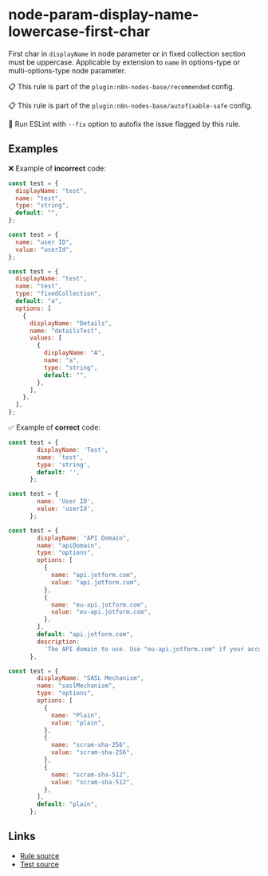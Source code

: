 [//]: # "File generated from a template. Do not edit this file directly."

# node-param-display-name-lowercase-first-char

First char in `displayName` in node parameter or in fixed collection section must be uppercase. Applicable by extension to `name` in options-type or multi-options-type node parameter.

📋 This rule is part of the `plugin:n8n-nodes-base/recommended` config.

📋 This rule is part of the `plugin:n8n-nodes-base/autofixable-safe` config.

🔧 Run ESLint with `--fix` option to autofix the issue flagged by this rule.

## Examples

❌ Example of **incorrect** code:

```js
const test = {
  displayName: "test",
  name: "test",
  type: "string",
  default: "",
};

const test = {
  name: "user ID",
  value: "userId",
};

const test = {
  displayName: "test",
  name: "test",
  type: "fixedCollection",
  default: "a",
  options: [
    {
      displayName: "Details",
      name: "detailsTest",
      values: [
        {
          displayName: "A",
          name: "a",
          type: "string",
          default: "",
        },
      ],
    },
  ],
};
```

✅ Example of **correct** code:

```js
const test = {
        displayName: 'Test',
        name: 'test',
        type: 'string',
        default: '',
      };

const test = {
        name: 'User ID',
        value: 'userId',
      };

const test = {
        displayName: "API Domain",
        name: "apiDomain",
        type: "options",
        options: [
          {
            name: "api.jotform.com",
            value: "api.jotform.com",
          },
          {
            name: "eu-api.jotform.com",
            value: "eu-api.jotform.com",
          },
        ],
        default: "api.jotform.com",
        description:
          'The API domain to use. Use "eu-api.jotform.com" if your account is in based in Europe.',
      },

const test = {
        displayName: "SASL Mechanism",
        name: "saslMechanism",
        type: "options",
        options: [
          {
            name: "Plain",
            value: "plain",
          },
          {
            name: "scram-sha-256",
            value: "scram-sha-256",
          },
          {
            name: "scram-sha-512",
            value: "scram-sha-512",
          },
        ],
        default: "plain",
      };
```

## Links

- [Rule source](../../lib/rules/node-param-display-name-lowercase-first-char.ts)
- [Test source](../../tests/node-param-display-name-lowercase-first-char.test.ts)
